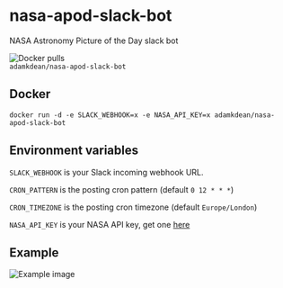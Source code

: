 # nasa-apod-slack-bot

NASA Astronomy Picture of the Day slack bot

![Docker pulls](https://img.shields.io/docker/pulls/adamkdean/nasa-apod-slack-bot.svg)  
`adamkdean/nasa-apod-slack-bot`

## Docker

`docker run -d -e SLACK_WEBHOOK=x -e NASA_API_KEY=x adamkdean/nasa-apod-slack-bot`

## Environment variables

`SLACK_WEBHOOK` is your Slack incoming webhook URL.

`CRON_PATTERN` is the posting cron pattern (default `0 12 * * *`)

`CRON_TIMEZONE` is the posting cron timezone (default `Europe/London`)

`NASA_API_KEY` is your NASA API key, get one [here](https://api.nasa.gov/)

## Example

![Example image](https://user-images.githubusercontent.com/1639527/71253821-e79d6900-2320-11ea-8e0e-02f69ac0ce1e.png)
